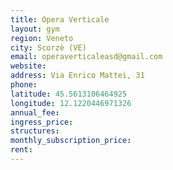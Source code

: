 ```yaml
---
title: Opera Verticale
layout: gym
region: Veneto
city: Scorzè (VE)
email: operaverticaleasd@gmail.com
website: 
address: Via Enrico Mattei, 31 
phone: 
latitude: 45.5613106464925
longitude: 12.1220446971326
annual_fee: 
ingress_price: 
structures: 
monthly_subscription_price: 
rent: 
---
```


